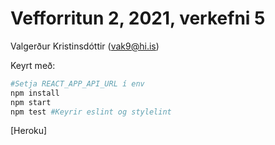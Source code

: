 # Vefforritun 2, 2021, verkefni 5

Valgerður Kristinsdóttir (vak9@hi.is)

Keyrt með:

```bash
#Setja REACT_APP_API_URL í env
npm install
npm start
npm test #Keyrir eslint og stylelint
```

[Heroku]